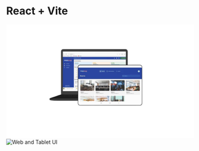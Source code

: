 # React + Vite
  
  <img src="/public/assets/WebAndTablet2.png" alt="Web and Tablet UI2">
    <img src="/public/assets/WebAndTablet.png" alt="Web and Tablet UI">
